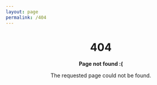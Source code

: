 ```yaml
---
layout: page
permalink: /404
---
```

<style type="text/css" media="screen">
  .container {
    margin: 10px auto;
    max-width: 600px;
    text-align: center;
  }
</style>

<div class="container">

# 404

**Page not found :(**

The requested page could not be found.
</div>